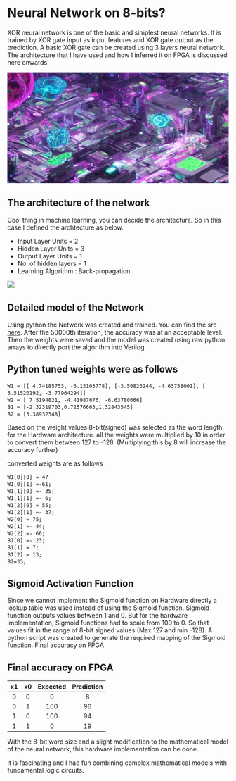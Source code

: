 Neural Network on 8-bits?
======

XOR neural network is one of the basic and simplest neural networks. It is trained by XOR gate input as input features and XOR gate output as the prediction. A basic XOR gate can be created using 3 layers neural network. The architecture that I have used and how I inferred it on FPGA is discussed here onwards.


![](images/neuralnt.jpeg)

The architecture of the network
------

Cool thing in machine learning, you can decide the architecture. So in this case I defined the archtecture as below.

- Input Layer Units = 2
- Hidden Layer Units = 3
- Output Layer Units = 1
- No. of hidden layers = 1
- Learning Algorithm : Back-propagation


![](https://miro.medium.com/max/701/1*ZebFhBNXB8x7B5kYvMloCQ.png)

Detailed model of the Network
-----

Using python the Network was created and trained. You can find the src [here](nn/XOR-Net-Notebook.ipynb). After the 50000th iteration, the accuracy was at an acceptable level. Then the weights were saved and the model was created using raw python arrays to directly port the algorithm into Verilog.

Python tuned weights were as follows
----

```shell
W1 = [[ 4.74185753, -6.13103778], [-3.50823244, -4.63758001], [ 5.51520192, -3.77964294]]
W2 = [ 7.5194821, -4.41987076, -6.63780666]
B1 = [-2.32319703,0.72576663,1.32843545]
B2 = [3.38932348]
```

Based on the weight values 8-bit(signed) was selected as the word length for the Hardware architecture. all the weights were multiplied by 10 in order to convert them between 127 to -128. (Multiplying this by 8 will increase the accuracy further)

converted weights are as follows
```shell
W1[0][0] = 47
W1[0][1] =-61;
W1[1][0] =- 35;
W1[1][1] =- 6;
W1[2][0] = 55;
W1[2][1] =- 37;
W2[0] = 75;
W2[1] =- 44;
W2[2] =- 66;
B1[0] =- 23;
B1[1] = 7;
B1[2] = 13;
B2=33;
```

Sigmoid Activation Function
----

Since we cannot implement the Sigmoid function on Hardware directly a lookup table was used instead of using the Sigmoid function. Sigmoid function outputs values between 1 and 0. But for the hardware implementation, Sigmoid functions had to scale from 100 to 0. So that values fit in the range of 8-bit signed values (Max 127 and min -128). A python script was created to generate the required mapping of the Sigmoid function.
Final accuracy on FPGA

Final accuracy on FPGA
------

| x1 | x0 | Expected | Prediction |
|:--:|:--:|:--------:|:----------:|
|  0 |  0 |     0    |      8     |
|  0 |  1 |    100   |     96     |
|  1 |  0 |    100   |     94     |
|  1 |  1 |     0    |     19     |

With the 8-bit word size and a slight modification to the mathematical model of the neural network, this hardware implementation can be done.

It is fascinating and I had fun combining complex mathematical models with fundamental logic circuits.